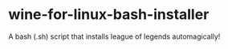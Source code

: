 # wine-for-linux-bash-installer
A bash (.sh) script that installs league of legends automagically! 
